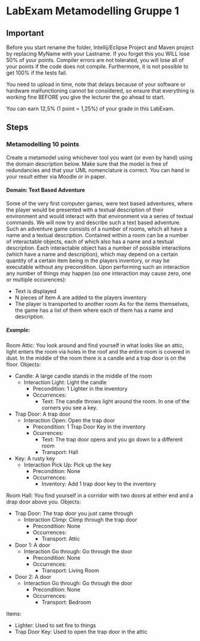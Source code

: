 # LabExam Metamodelling Gruppe 1

## Important
Before you start rename the folder, Intellij/Eclipse Project and Maven project by replacing MyName with your Lastname. If you forget this you WILL lose 50% of your points. 
Compiler errors are not tolerated, you will lose all of your points if the code does not compile. Furthermore, it is not possible to get 100% if the tests fail.

You need to upload in time, note that delays because of your software or hardware malfunctioning cannot be considered, so ensure that everything is working fine BEFORE you give the lecturer the go ahead to start. 

You can earn 12,5% (1 point = 1,25%) of your grade in this LabExam.

## Steps

### Metamodelling 10 points

Create a metamodel using whichever tool you want (or even by hand) using the domain description below. Make sure that the model is free of redundancies and that your UML nomenclature is correct. You can hand in your result either via Moodle or in paper.

#### Domain: Text Based Adventure

Some of the very first computer games, were text based adventures, where the player would be presented with a textual description of their environment and would interact with that environment via a series of textual commands. We will now try and describe such a text based adventure. Such an adventure game consists of a number of rooms, which all have a name and a textual description. Contained within a room can be a number of interactable objects, each of which also has a name and a textual description. Each interactable object has a number of possible interactions (which have a name and description), which may depend on a certain quantity of a certain item being in the players inventory, or may be executable without any precondition. Upon performing such an interaction any number of things may happen (so one interaction may cause zero, one or multiple occurences): 
- Text is displayed
- N pieces of Item A are added to the players inventory
- The player is transported to another room
As for the items themselves, the game has a list of them where each of them has a name and description. 

##### Example: 

Room Attic: You look around and find yourself in what looks like an attic, light enters the room via holes in the roof and the entire room is covered in dust. In the middle of the room there is a candle and a trap door is on the floor.
Objects:
- Candle: A large candle stands in the middle of the room
	- Interaction Light: Light the candle
		- Precondition: 1 Lighter in the inventory
		- Occurrences:
			- Text: The candle throws light around the room. In one of the corners you see a key.
- Trap Door: A trap door 
	- Interaction Open: Open the trap door
		- Precondition: 1 Trap Door Key in the inventory
		- Ocurrences:
			- Text: The trap door opens and you go down to a different room
			- Transport: Hall
- Key: A rusty key
	- Interaction Pick Up: Pick up the key
		- Precondition: None
		- Occurrences: 
			- Inventory: Add 1 trap door key to the inventory

Room Hall: You find yourself in a corridor with two doors at either end and a drap door above you. 
Objects:
- Trap Door: The trap door you just came through
	- Interaction Climp: Climp through the trap door
		- Precondition: None
		- Occurrences:
			- Transport: Attic
- Door 1: A door
	- Interaction Go through: Go through the door
		- Precondition: None
		- Occurrences: 
			- Transport: Living Room
- Door 2: A door
	- Interaction Go through: Go through the door
		- Precondition: None
		- Occurrences: 
			- Transport: Bedroom

Items: 
- Lighter: Used to set fire to things
- Trap Door Key: Used to open the trap door in the attic